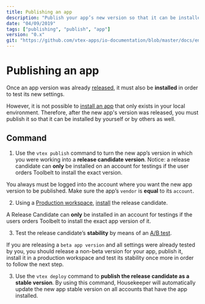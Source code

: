 ```yaml
---
title: Publishing an app
description: "Publish your app’s new version so that it can be installed and tested by other users."
date: "04/09/2019"
tags: ["publishing", "publish", "app"]
version: "0.x"
git: "https://github.com/vtex-apps/io-documentation/blob/master/docs/en/Recipes/store/publishing-an-app.md"
---
```


# Publishing an app

Once an app version was already [released](https://vtex.io/docs/recipes/store/releasing-a-new-app-version), it must also be **installed** in order to test its new settings. 

However, it is not possible to [install an app](https://vtex.io/docs/recipes/store/installing-an-app) that only exists in your local environment. Therefore, after the new app's version was released, you must publish it so that it can be installed by yourself or by others as well.

## Command

1. Use the `vtex publish` command to turn the new app’s version in which you were working into a **release candidate version**. Notice: a release candidate can **only** be installed on an account for testings if the user orders Toolbelt to install the exact version.

<div class="alert alert-warning">
You always must be logged into the account where you want the new app version to be published. Make sure the app’s <code>vendor</code> is <b>equal</b> to its <code>account</code>.
</div>

2. Using a [Production workspace](https://vtex.io/docs/recipes/development/creating-a-production-workspace), [install](https://vtex.io/docs/recipes/development/installing-an-app) the release candidate. 

<div class="alert alert-warning">
A Release Candidate can <b>only</b> be installed in an account for testings if the users orders Toolbelt to install the exact app version of it. 
</div>

3. Test the release candidate’s **stability** by means of an [A/B test](https://vtex.io/docs/recipes/store/running-native-ab-testing).

<div class="alert alert-info">
If you are releasing a <code>beta app version</code> and all settings were already tested by you, you should release a non-beta version for your app, publish it, install it in a production workspace and test its stability once more in order to follow the next step. 
</div>

3. Use the `vtex deploy` command to **publish the release candidate as a stable version**. By using this command, Housekeeper will automatically update the new app stable version on all accounts that have the app installed.



